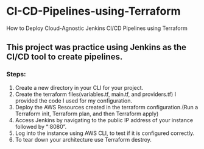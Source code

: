 # CI-CD-Pipelines-using-Terraform
How to Deploy Cloud-Agnostic Jenkins CI/CD Pipelines using Terraform

## This project was practice using Jenkins as the CI/CD tool to create pipelines.
### Steps:
1. Create a new directory in your CLI for your project. 
2. Create the terraform files(variables.tf, main.tf, and providers.tf) I provided the code I used for my configuration.
3. Deploy the AWS Resources created in the terraform configuration.(Run a Terraform init, Terraform plan, and then Terraform apply)
4. Access Jenkins by navigating to the public IP address of your instance followed by “:8080”.
5. Log into the instance using AWS CLI, to test if it is configured correctly. 
6. To tear down your architecture use Terraform destroy.
